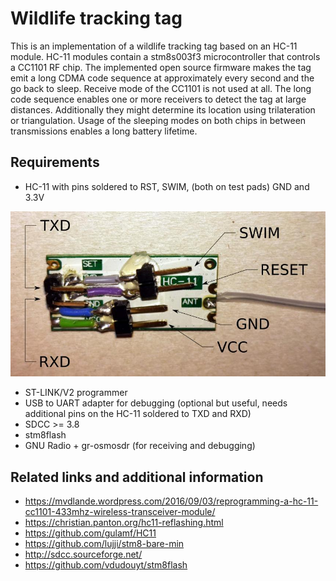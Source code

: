 # Wildlife tracking tag

This is an implementation of a wildlife tracking tag based on an HC-11 module.
HC-11 modules contain a stm8s003f3 microcontroller that controls a CC1101 RF
chip. The implemented open source firmware makes the tag emit a long CDMA code
sequence at approximately every second and the go back to sleep. Receive mode
of the CC1101 is not used at all. The long code sequence enables one or more
receivers to detect the tag at large distances. Additionally they might
determine its location using trilateration or triangulation. Usage of the
sleeping modes on both chips in between transmissions enables a long battery
lifetime.

## Requirements

- HC-11 with pins soldered to RST, SWIM, (both on test pads) GND and 3.3V

![HC-11 with programming pins](./hc_11.jpg)

- ST-LINK/V2 programmer
- USB to UART adapter for debugging (optional but useful, needs additional pins
  on the HC-11 soldered to TXD and RXD)
- SDCC >= 3.8
- stm8flash
- GNU Radio + gr-osmosdr (for receiving and debugging)

## Related links and additional information

- <https://mvdlande.wordpress.com/2016/09/03/reprogramming-a-hc-11-cc1101-433mhz-wireless-transceiver-module/>
- <https://christian.panton.org/hc11-reflashing.html>
- <https://github.com/gulamf/HC11>
- <https://github.com/lujji/stm8-bare-min>
- <http://sdcc.sourceforge.net/>
- <https://github.com/vdudouyt/stm8flash>
